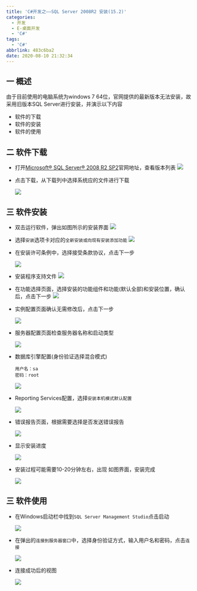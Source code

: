 ```yaml
---
title: 'C#开发之——SQL Server 2008R2 安装(15.2)'
categories:
  - 开发
  - E-桌面开发
  - 'C#'
tags:
  - 'C#'
abbrlink: 483c6ba2
date: 2020-08-10 21:32:34
---
```

## 一 概述

由于目前使用的电脑系统为windows 7 64位，官网提供的最新版本无法安装，故采用旧版本SQL Server进行安装，并演示以下内容

* 软件的下载
* 软件的安装
* 软件的使用

<!--more-->

## 二 软件下载

* 打开[Microsoft® SQL Server® 2008 R2 SP2][21]官网地址，查看版本列表
  ![][1]
  
* 点击下载，从下载列中选择系统应的文件进行下载

  ![][2]

## 三 软件安装

* 双击运行软件，弹出如图所示的安装界面
  ![][3]
  
* 选择`安装`选项卡对应的`全新安装或向现有安装添加功能`
  ![][4]
  
* 在安装许可条例中，选择接受条款协议，点击下一步

  ![][5]

* 安装程序支持文件
  ![][6]
  
* 在功能选择页面，选择安装的功能组件和功能(默认全部)和安装位置，确认后，点击下一步
   ![][7]
   
* 实例配置页面确认无需修改后，点击下一步

  ![][8]

* 服务器配置页面检查服务器名称和启动类型

   ![][9]
   
* 数据库引擎配置(身份验证选择混合模式)

   ```
   用户名：sa
   密码：root
   ```
   
   ![][10]

* Reporting Services配置，选择`安装本机模式默认配置`

   ![][11]
   
* 错误报告页面，根据需要选择是否发送错误报告

   ![][12]
   
* 显示安装进度

   ![][13]
   
* 安装过程可能需要10-20分钟左右，出现 如图界面，安装完成

   ![][14]

## 三 软件使用

* 在Windows启动栏中找到`SQL Server Management Studio`点击启动

  ![][15]
  
* 在弹出的`连接到服务器窗口`中，选择身份验证方式，输入用户名和密码，点击`连接`

  ![][16]

* 连接成功后的视图

  ![][17]




[1]:https://cdn.staticaly.com/gh/PGzxc/CDN/master/blog-image/csharp-sql-server-2008-r2-webpage.png
[2]:https://cdn.staticaly.com/gh/PGzxc/CDN/master/blog-image/csharp-sql-server-x64-download.png
[3]:https://cdn.staticaly.com/gh/PGzxc/CDN/master/blog-image/csharp-sql-server-click-open.png
[4]:https://cdn.staticaly.com/gh/PGzxc/CDN/master/blog-image/csharp-sql-server-install-new.png
[5]:https://cdn.staticaly.com/gh/PGzxc/CDN/master/blog-image/csharp-sql-server-install-agree.png
[6]:https://cdn.staticaly.com/gh/PGzxc/CDN/master/blog-image/csharp-sql-server-installing-support.png
[7]:https://cdn.staticaly.com/gh/PGzxc/CDN/master/blog-image/csharp-sql-server-install-position.png
[8]:https://cdn.staticaly.com/gh/PGzxc/CDN/master/blog-image/csharp-sql-server-sql-config-default.png
[9]:https://cdn.staticaly.com/gh/PGzxc/CDN/master/blog-image/csharp-sql-server-start-config.png
[10]:https://cdn.staticaly.com/gh/PGzxc/CDN/master/blog-image/csharp-sql-server-database-password.png
[11]:https://cdn.staticaly.com/gh/PGzxc/CDN/master/blog-image/csharp-sql-server-reporting-service-config.png
[12]:https://cdn.staticaly.com/gh/PGzxc/CDN/master/blog-image/csharp-sql-server-error-report.png
[13]:https://cdn.staticaly.com/gh/PGzxc/CDN/master/blog-image/csharp-sql-server-install-progress.png
[14]:https://cdn.staticaly.com/gh/PGzxc/CDN/master/blog-image/csharp-sql-server-install-finished.png
[15]:https://cdn.staticaly.com/gh/PGzxc/CDN/master/blog-image/sql-server-management-studio-open.png
[16]:https://cdn.staticaly.com/gh/PGzxc/CDN/master/blog-image/sql-server-connect-server-username-password.png
[17]:https://cdn.staticaly.com/gh/PGzxc/CDN/master/blog-image/sql-server-connected-success-view.png



[21]:https://www.microsoft.com/en-us/download/details.aspx?id=30438



